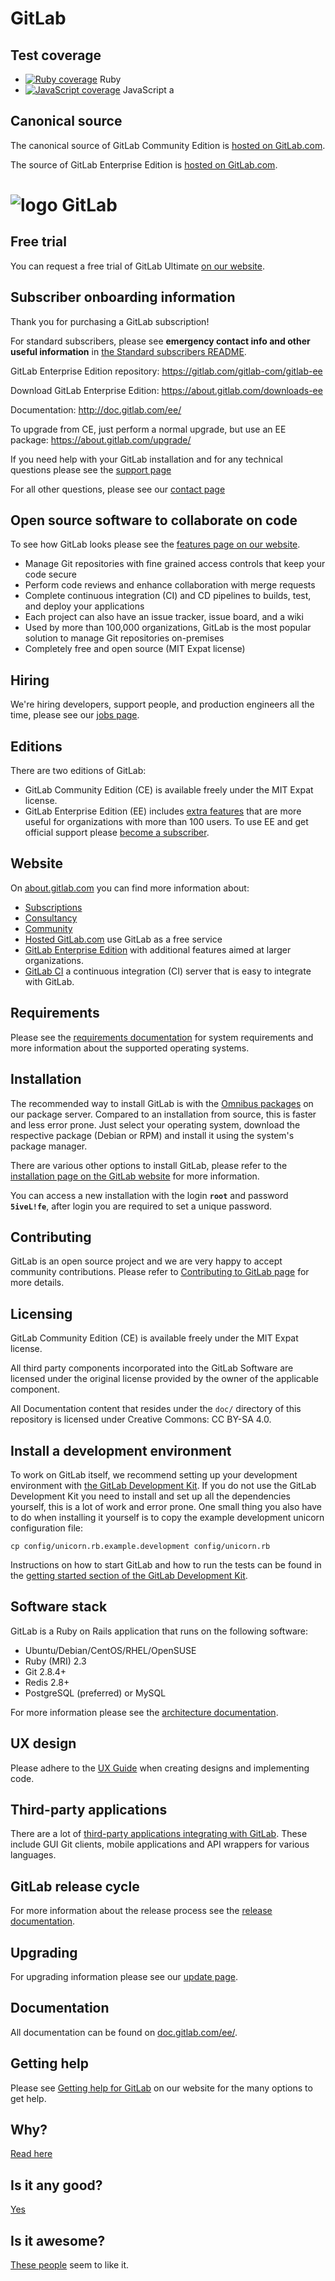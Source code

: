 # GitLab

## Test coverage

- [![Ruby coverage](https://gitlab.com/gitlab-org/gitlab-ee/badges/master/coverage.svg?job=coverage)](https://gitlab-org.gitlab.io/gitlab-ee/coverage-ruby) Ruby
- [![JavaScript coverage](https://gitlab.com/gitlab-org/gitlab-ee/badges/master/coverage.svg?job=karma)](https://gitlab-org.gitlab.io/gitlab-ee/coverage-javascript) JavaScript
a
## Canonical source

The canonical source of GitLab Community Edition is [hosted on GitLab.com](https://gitlab.com/gitlab-org/gitlab-ce/).

The source of GitLab Enterprise Edition is [hosted on GitLab.com](https://gitlab.com/gitlab-org/gitlab-ee).

# ![logo](https://about.gitlab.com/images/gitlab_logo.png) GitLab

## Free trial

You can request a free trial of GitLab Ultimate [on our website](https://about.gitlab.com/free-trial/).

## Subscriber onboarding information

Thank you for purchasing a GitLab subscription!

For standard subscribers, please see **emergency contact info and other useful information** in [the Standard subscribers README](https://gitlab.com/standard/standard-subscriber-information/tree/master#README).

GitLab Enterprise Edition repository:
https://gitlab.com/gitlab-com/gitlab-ee

Download GitLab Enterprise Edition:
https://about.gitlab.com/downloads-ee

Documentation:
http://doc.gitlab.com/ee/

To upgrade from CE, just perform a normal upgrade, but use an EE package:
https://about.gitlab.com/upgrade/

If you need help with your GitLab installation and for any technical questions please see the [support page](https://about.gitlab.com/support/)

For all other questions, please see our [contact page](https://about.gitlab.com/contact/)

## Open source software to collaborate on code

To see how GitLab looks please see the [features page on our website](https://about.gitlab.com/features/).

- Manage Git repositories with fine grained access controls that keep your code secure
- Perform code reviews and enhance collaboration with merge requests
- Complete continuous integration (CI) and CD pipelines to builds, test, and deploy your applications
- Each project can also have an issue tracker, issue board, and a wiki
- Used by more than 100,000 organizations, GitLab is the most popular solution to manage Git repositories on-premises
- Completely free and open source (MIT Expat license)

## Hiring

We're hiring developers, support people, and production engineers all the time, please see our [jobs page](https://about.gitlab.com/jobs/).

## Editions

There are two editions of GitLab:

- GitLab Community Edition (CE) is available freely under the MIT Expat license.
- GitLab Enterprise Edition (EE) includes [extra features](https://about.gitlab.com/pricing/#compare-options) that are more useful for organizations with more than 100 users. To use EE and get official support please [become a subscriber](https://about.gitlab.com/pricing/).

## Website

On [about.gitlab.com](https://about.gitlab.com/) you can find more information about:

- [Subscriptions](https://about.gitlab.com/pricing/)
- [Consultancy](https://about.gitlab.com/consultancy/)
- [Community](https://about.gitlab.com/community/)
- [Hosted GitLab.com](https://about.gitlab.com/gitlab-com/) use GitLab as a free service
- [GitLab Enterprise Edition](https://about.gitlab.com/features/#enterprise) with additional features aimed at larger organizations.
- [GitLab CI](https://about.gitlab.com/gitlab-ci/) a continuous integration (CI) server that is easy to integrate with GitLab.

## Requirements

Please see the [requirements documentation](doc/install/requirements.md) for system requirements and more information about the supported operating systems.

## Installation

The recommended way to install GitLab is with the [Omnibus packages](https://about.gitlab.com/downloads/) on our package server.
Compared to an installation from source, this is faster and less error prone.
Just select your operating system, download the respective package (Debian or RPM) and install it using the system's package manager.

There are various other options to install GitLab, please refer to the [installation page on the GitLab website](https://about.gitlab.com/installation/) for more information.

You can access a new installation with the login **`root`** and password **`5iveL!fe`**, after login you are required to set a unique password.

## Contributing

GitLab is an open source project and we are very happy to accept community contributions. Please refer to [Contributing to GitLab page](https://about.gitlab.com/contributing/) for more details.

## Licensing

GitLab Community Edition (CE) is available freely under the MIT Expat license.

All third party components incorporated into the GitLab Software are licensed under the original license provided by the owner of the applicable component.

All Documentation content that resides under the `doc/` directory of this repository is licensed under Creative Commons: CC BY-SA 4.0.

## Install a development environment

To work on GitLab itself, we recommend setting up your development environment with [the GitLab Development Kit](https://gitlab.com/gitlab-org/gitlab-development-kit).
If you do not use the GitLab Development Kit you need to install and set up all the dependencies yourself, this is a lot of work and error prone.
One small thing you also have to do when installing it yourself is to copy the example development unicorn configuration file:

    cp config/unicorn.rb.example.development config/unicorn.rb

Instructions on how to start GitLab and how to run the tests can be found in the [getting started section of the GitLab Development Kit](https://gitlab.com/gitlab-org/gitlab-development-kit#getting-started).

## Software stack

GitLab is a Ruby on Rails application that runs on the following software:

- Ubuntu/Debian/CentOS/RHEL/OpenSUSE
- Ruby (MRI) 2.3
- Git 2.8.4+
- Redis 2.8+
- PostgreSQL (preferred) or MySQL

For more information please see the [architecture documentation](https://docs.gitlab.com/ce/development/architecture.html).

## UX design

Please adhere to the [UX Guide](doc/development/ux_guide/index.md) when creating designs and implementing code.

## Third-party applications

There are a lot of [third-party applications integrating with GitLab](https://about.gitlab.com/applications/). These include GUI Git clients, mobile applications and API wrappers for various languages.

## GitLab release cycle

For more information about the release process see the [release documentation](https://gitlab.com/gitlab-org/release-tools/blob/master/README.md).

## Upgrading

For upgrading information please see our [update page](https://about.gitlab.com/update/).

## Documentation

All documentation can be found on [doc.gitlab.com/ee/](http://doc.gitlab.com/ee/).

## Getting help

Please see [Getting help for GitLab](https://about.gitlab.com/getting-help/) on our website for the many options to get help.

## Why?

[Read here](https://about.gitlab.com/why/)

## Is it any good?

[Yes](https://news.ycombinator.com/item?id=3067434)

## Is it awesome?

[These people](https://twitter.com/gitlab/likes) seem to like it.

